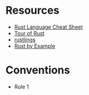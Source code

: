 # Resources

- [Rust Language Cheat Sheet](https://cheats.rs/)
- [Tour of Rust](https://tourofrust.com/TOC_en.html)
- [rustlings](https://github.com/rust-lang/rustlings)
- [Rust by Example](https://doc.rust-lang.org/rust-by-example/)

# Conventions

- Rule 1
